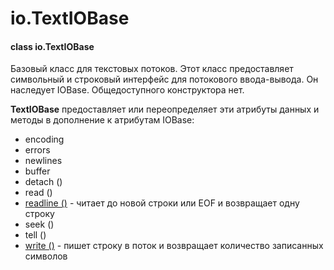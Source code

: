 # io.TextIOBase

#### class io.TextIOBase

Базовый класс для текстовых потоков. Этот класс предоставляет символьный и строковый интерфейс для потокового ввода-вывода. Он наследует IOBase. Общедоступного конструктора нет.

**TextIOBase** предоставляет или переопределяет эти атрибуты данных и методы в дополнение к атрибутам IOBase:

* encoding
* errors
* newlines
* buffer
* detach \(\)
* read \(\)
* [readline \(\)](https://treasuremaster.gitbook.io/python-docs/obshie-sluzhby-operacionnoi-sistemy/io/io.textiobase/io.textiobase.readline) - читает до новой строки или EOF и возвращает одну строку
* seek \(\)
* tell \(\)
* [write \(\)](https://treasuremaster.gitbook.io/python-docs/obshie-sluzhby-operacionnoi-sistemy/io/io.textiobase/io.textiobase.write) - пишет строку в поток и возвращает количество записанных символов

